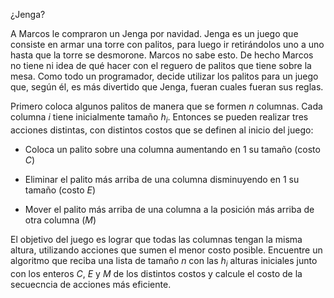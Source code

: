 ¿Jenga?

A Marcos le compraron un Jenga por navidad. Jenga es un juego que
consiste en armar una torre con palitos, para luego ir retirándolos uno
a uno hasta que la torre se desmorone. Marcos no sabe esto. De hecho
Marcos no tiene ni idea de qué hacer con el reguero de palitos que tiene
sobre la mesa. Como todo un programador, decide utilizar los palitos
para un juego que, según él, es más divertido que Jenga, fueran cuales
fueran sus reglas.

Primero coloca algunos palitos de manera que se formen $n$ columnas.
Cada columna $i$ tiene inicialmente tamaño $h_i$. Entonces se pueden
realizar tres acciones distintas, con distintos costos que se definen al
inicio del juego:

-   Coloca un palito sobre una columna aumentando en 1 su tamaño (costo
    $C$)

-   Eliminar el palito más arriba de una columna disminuyendo en 1 su
    tamaño (costo $E$)

-   Mover el palito más arriba de una columna a la posición más arriba
    de otra columna ($M$)

El objetivo del juego es lograr que todas las columnas tengan la misma
altura, utilizando acciones que sumen el menor costo posible. Encuentre
un algoritmo que reciba una lista de tamaño $n$ con las $h_i$ alturas
iniciales junto con los enteros $C$, $E$ y $M$ de los distintos costos y
calcule el costo de la secuecncia de acciones más eficiente.